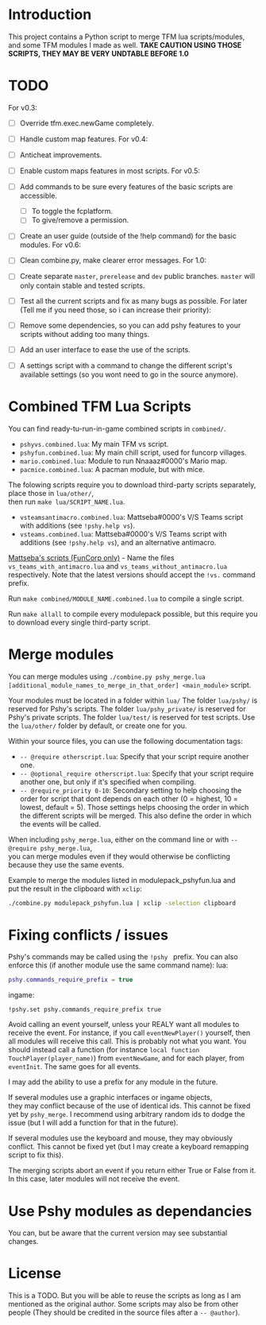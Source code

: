 # Introduction

This project contains a Python script to merge TFM lua scripts/modules,  
and some TFM modules I made as well.
**TAKE CAUTION USING THOSE SCRIPTS, THEY MAY BE VERY UNDTABLE BEFORE 1.0**



# TODO
For v0.3:
- [ ] Override tfm.exec.newGame completely.
- [ ] Handle custom map features.
For v0.4:
- [ ] Anticheat improvements.
- [ ] Enable custom maps features in most scripts.
For v0.5:
- [ ] Add commands to be sure every features of the basic scripts are accessible.
	- [ ] To toggle the fcplatform.
	- [ ] To give/remove a permission.
- [ ] Create an user guide (outside of the !help command) for the basic modules.
For v0.6:
- [ ] Clean combine.py, make clearer error messages.
For 1.0:
- [ ] Create separate `master`, `prerelease` and `dev` public branches. `master` will only contain stable and tested scripts.
- [ ] Test all the current scripts and fix as many bugs as possible.
For later (Tell me if you need those, so i can increase their priority):
- [ ] Remove some dependencies, so you can add pshy features to your scripts without adding too many things.
- [ ] Add an user interface to ease the use of the scripts.
- [ ] A settings script with a command to change the different script's available settings (so you wont need to go in the source anymore).



# Combined TFM Lua Scripts

You can find ready-tu-run-in-game combined scripts in `combined/`.

- `pshyvs.combined.lua`: My main TFM vs script.
- `pshyfun.combined.lua`: My main chill script, used for funcorp villages.
- `mario.combined.lua`: Module to run Nnaaaz#0000's Mario map.
- `pacmice.combined.lua`: A pacman module, but with mice.

The folowing scripts require you to download third-party scripts separately,  
place those in `lua/other/`,  
then run `make lua/SCRIPT_NAME.lua`.

- `vsteamsantimacro.combined.lua`: Mattseba#0000's V/S Teams script with additions (see `!pshy.help vs`).
- `vsteams.combined.lua`: Mattseba#0000's V/S Teams script with additions (see `!pshy.help vs`), and an alternative antimacro.

[Mattseba's scripts (FunCorp only)](https://atelier801.com/topic?f=6&t=894050&p=1#m13) - Name the files `vs_teams_with_antimacro.lua` and `vs_teams_without_antimacro.lua` respectively.
Note that the latest versions should accept the `!vs.` command prefix.

Run `make combined/MODULE_NAME.combined.lua` to compile a single script.

Run `make allall` to compile every modulepack possible, but this require you to download every single third-party script.



# Merge modules

You can merge modules using `./combine.py pshy_merge.lua [additional_module_names_to_merge_in_that_order] <main_module>` script.

Your modules must be located in a folder within `lua/`
The folder `lua/pshy/` is reserved for Pshy's scripts.
The folder `lua/pshy_private/` is reserved for Pshy's private scripts.
The folder `lua/test/` is reserved for test scripts.
Use the `lua/other/` folder by default, or create one for you.

Within your source files, you can use the following documentation tags:
- `-- @require otherscript.lua`: Specify that your script require another one.
- `-- @optional_require otherscript.lua`: Specify that your script require another one, but only if it's specified when compiling.
- `-- @require_priority 0-10`: Secondary setting to help choosing the order for script that dont depends on each other (0 = highest, 10 = lowest, default = 5).
Those settings helps choosing the order in which the different scripts will be merged.
This also define the order in which the events will be called.

When including `pshy_merge.lua`, either on the command line or with `-- @require pshy_merge.lua`,  
you can merge modules even if they would otherwise be conflicting because they use the same events.

Example to merge the modules listed in modulepack_pshyfun.lua and  
put the result in the clipboard with `xclip`:
```bash
./combine.py modulepack_pshyfun.lua | xclip -selection clipboard
```



# Fixing conflicts / issues

Pshy's commands may be called using the `!pshy ` prefix. You can also enforce this (if another module use the same command name):
lua:
```lua
pshy.commands_require_prefix = true
```
ingame:
```
!pshy.set pshy.commands_require_prefix true
```

Avoid calling an event yourself, unless your REALY want all modules to receive the event.
For instance, if you call `eventNewPlayer()` yourself, then all modules will receive this call.
This is probably not what you want.
You should instead call a function (for instance `local function TouchPlayer(player_name)`) from `eventNewGame`, and for each player, from `eventInit`.
The same goes for all events.

I may add the ability to use a prefix for any module in the future.

If several modules use a graphic interfaces or ingame objects,  
they may conflict because of the use of identical ids.
This cannot be fixed yet by `pshy_merge`.
I recommend using arbitrary random ids to dodge the issue (but I will add a function for that in the future).

If several modules use the keyboard and mouse, they may obviously conflict.
This cannot be fixed yet (but I may create a keyboard remapping script to fix this).

The merging scripts abort an event if you return either True or False from it.
In this case, later modules will not receive the event.



# Use Pshy modules as dependancies

You can, but be aware that the current version may see substantial changes.



# License

This is a TODO.
But you will be able to reuse the scripts as long as I am mentioned as the original author.
Some scripts may also be from other people (They should be credited in the source files after a `-- @author`).

